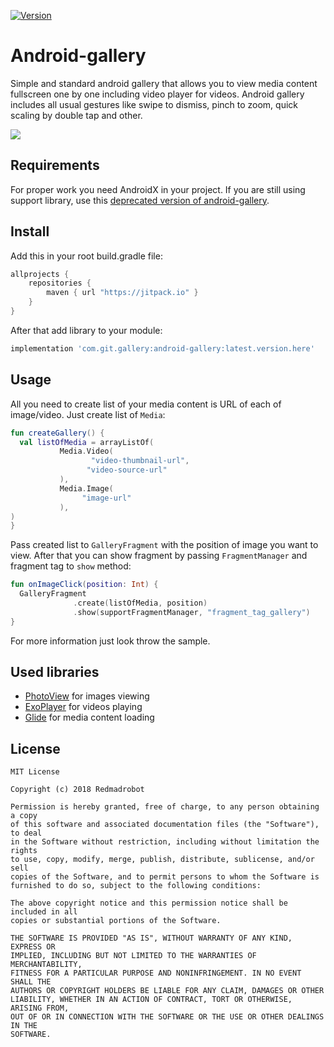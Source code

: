 [![Version](https://api.bintray.com/packages/rmrspb/android-maven/android-gallery/images/download.svg)](https://bintray.com/rmrspb/android-maven/android-gallery/_latestVersion)
# Android-gallery
Simple and standard android gallery that allows you to view media content fullscreen one by one including video player for videos.
Android gallery includes all usual gestures like swipe to dismiss, pinch to zoom, quick scaling by double tap and other. 

![](android-gallery.gif)
## Requirements
For proper work you need AndroidX in your project. If you are still using support library, use this [deprecated version of android-gallery](https://github.com/redmadrobot-spb/android-gallery-old).
## Install
Add this in your root build.gradle file: 
```groovy
allprojects {
    repositories {
        maven { url "https://jitpack.io" }
    }
}
```

After that add library to your module:
```groovy
implementation 'com.git.gallery:android-gallery:latest.version.here'
```
## Usage
All you need to create list of your media content is URL of each of image/video. 
Just create list of `Media`:
```kotlin
fun createGallery() {
  val listOfMedia = arrayListOf(
           Media.Video(
                  "video-thumbnail-url",
                 "video-source-url"
           ),
           Media.Image(
                "image-url"
           ),
)
}
```  
Pass created list to `GalleryFragment` with the position of image you want to view. 
After that you can show fragment by passing `FragmentManager` and fragment tag to `show` method:
```kotlin
fun onImageClick(position: Int) {
  GalleryFragment
              .create(listOfMedia, position)
              .show(supportFragmentManager, "fragment_tag_gallery")
}
```
For more information just look throw the sample.
## Used libraries
* [PhotoView](https://github.com/chrisbanes/PhotoView) for images viewing
* [ExoPlayer](https://github.com/google/ExoPlayer) for videos playing
* [Glide](https://github.com/bumptech/glide) for media content loading

## License
```
MIT License

Copyright (c) 2018 Redmadrobot

Permission is hereby granted, free of charge, to any person obtaining a copy
of this software and associated documentation files (the "Software"), to deal
in the Software without restriction, including without limitation the rights
to use, copy, modify, merge, publish, distribute, sublicense, and/or sell
copies of the Software, and to permit persons to whom the Software is
furnished to do so, subject to the following conditions:

The above copyright notice and this permission notice shall be included in all
copies or substantial portions of the Software.

THE SOFTWARE IS PROVIDED "AS IS", WITHOUT WARRANTY OF ANY KIND, EXPRESS OR
IMPLIED, INCLUDING BUT NOT LIMITED TO THE WARRANTIES OF MERCHANTABILITY,
FITNESS FOR A PARTICULAR PURPOSE AND NONINFRINGEMENT. IN NO EVENT SHALL THE
AUTHORS OR COPYRIGHT HOLDERS BE LIABLE FOR ANY CLAIM, DAMAGES OR OTHER
LIABILITY, WHETHER IN AN ACTION OF CONTRACT, TORT OR OTHERWISE, ARISING FROM,
OUT OF OR IN CONNECTION WITH THE SOFTWARE OR THE USE OR OTHER DEALINGS IN THE
SOFTWARE.
```

